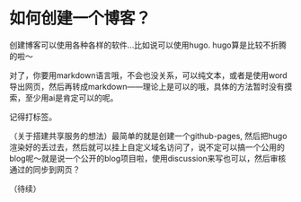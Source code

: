 # 如何创建一个博客？

创建博客可以使用各种各样的软件…比如说可以使用hugo.
hugo算是比较不折腾的啦～

对了，你要用markdown语言哦，不会也没关系，可以纯文本，或者是使用word导出网页，然后再转成markdown——理论上是可以的哦，具体的方法暂时没有摸索，至少用ai是肯定可以的呢。

记得打标签。

（关于搭建共享服务的想法）最简单的就是创建一个github-pages, 然后把hugo渲染好的丢过去，然后就可以挂上自定义域名访问了，说不定可以搞一个公用的blog呢～就是说一个公开的blog项目啦，使用discussion来写也可以，然后审核通过的同步到网页？

（待续）
